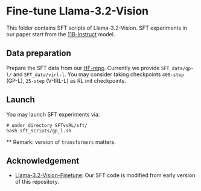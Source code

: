 # Fine-tune Llama-3.2-Vision

This folder contains SFT scripts of Llama-3.2-Vision. SFT experiments in our paper start from the [11B-Instruct](https://huggingface.co/meta-llama/Llama-3.2-11B-Vision-Instruct) model. 
## Data preparation

Prepare the SFT data from our [HF-repo](https://huggingface.co/datasets/tianzhechu/SFTvsRL_Data). Currently we provide <code>SFT_data/gp-l/</code> and <code>SFT_data/virl-l</code>. You may consider taking checkpoints <code>400-step</code> (GP-L), <code>25-step</code> (V-IRL-L) as RL init checkpoints.

## Launch

You may launch SFT experiments via:

```
# under directory SFTvsRL/sft/
bash sft_scripts/gp_l.sh
```

** Remark: version of <code>transformers</code> matters.

## Acknowledgement
- [Llama-3.2-Vision-Finetune](https://github.com/2U1/Llama3.2-Vision-Finetune): Our SFT code is modified from early version of this repository.